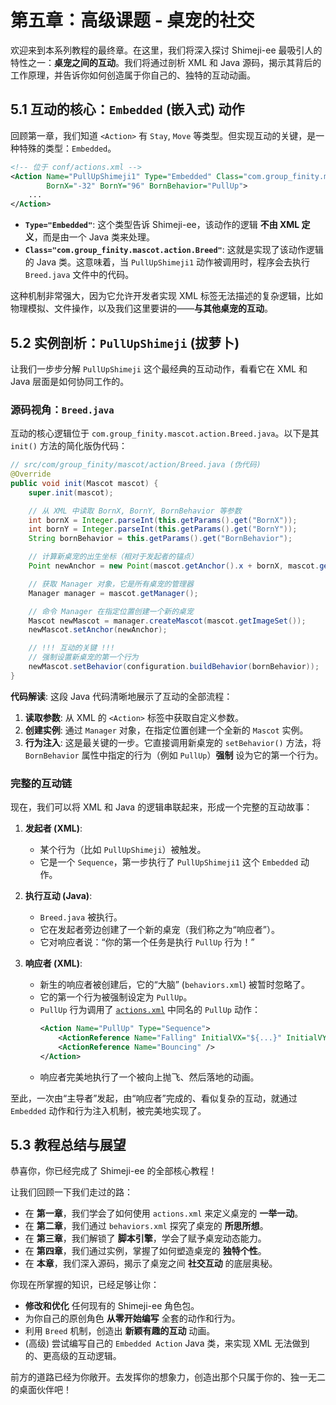 # 第五章：高级课题 - 桌宠的社交

欢迎来到本系列教程的最终章。在这里，我们将深入探讨 Shimeji-ee 最吸引人的特性之一：**桌宠之间的互动**。我们将通过剖析 XML 和 Java 源码，揭示其背后的工作原理，并告诉你如何创造属于你自己的、独特的互动动画。

## 5.1 互动的核心：`Embedded` (嵌入式) 动作

回顾第一章，我们知道 `<Action>` 有 `Stay`, `Move` 等类型。但实现互动的关键，是一种特殊的类型：`Embedded`。

```xml
<!-- 位于 conf/actions.xml -->
<Action Name="PullUpShimeji1" Type="Embedded" Class="com.group_finity.mascot.action.Breed"
        BornX="-32" BornY="96" BornBehavior="PullUp">
    ...
</Action>
```

-   **`Type="Embedded"`**: 这个类型告诉 Shimeji-ee，该动作的逻辑 **不由 XML 定义**，而是由一个 Java 类来处理。
-   **`Class="com.group_finity.mascot.action.Breed"`**: 这就是实现了该动作逻辑的 Java 类。这意味着，当 `PullUpShimeji1` 动作被调用时，程序会去执行 `Breed.java` 文件中的代码。

这种机制非常强大，因为它允许开发者实现 XML 标签无法描述的复杂逻辑，比如物理模拟、文件操作，以及我们这里要讲的——**与其他桌宠的互动**。

## 5.2 实例剖析：`PullUpShimeji` (拔萝卜)

让我们一步步分解 `PullUpShimeji` 这个最经典的互动动作，看看它在 XML 和 Java 层面是如何协同工作的。

### 源码视角：`Breed.java`

互动的核心逻辑位于 `com.group_finity.mascot.action.Breed.java`。以下是其 `init()` 方法的简化版伪代码：
```java
// src/com/group_finity/mascot/action/Breed.java (伪代码)
@Override
public void init(Mascot mascot) {
    super.init(mascot);

    // 从 XML 中读取 BornX, BornY, BornBehavior 等参数
    int bornX = Integer.parseInt(this.getParams().get("BornX"));
    int bornY = Integer.parseInt(this.getParams().get("BornY"));
    String bornBehavior = this.getParams().get("BornBehavior");

    // 计算新桌宠的出生坐标（相对于发起者的锚点）
    Point newAnchor = new Point(mascot.getAnchor().x + bornX, mascot.getAnchor().y + bornY);

    // 获取 Manager 对象，它是所有桌宠的管理器
    Manager manager = mascot.getManager();

    // 命令 Manager 在指定位置创建一个新的桌宠
    Mascot newMascot = manager.createMascot(mascot.getImageSet());
    newMascot.setAnchor(newAnchor);

    // !!! 互动的关键 !!!
    // 强制设置新桌宠的第一个行为
    newMascot.setBehavior(configuration.buildBehavior(bornBehavior));
}
```
**代码解读**:
这段 Java 代码清晰地展示了互动的全部流程：
1.  **读取参数**: 从 XML 的 `<Action>` 标签中获取自定义参数。
2.  **创建实例**: 通过 `Manager` 对象，在指定位置创建一个全新的 `Mascot` 实例。
3.  **行为注入**: 这是最关键的一步。它直接调用新桌宠的 `setBehavior()` 方法，将 `BornBehavior` 属性中指定的行为（例如 `PullUp`）**强制** 设为它的第一个行为。

### 完整的互动链

现在，我们可以将 XML 和 Java 的逻辑串联起来，形成一个完整的互动故事：

1.  **发起者 (XML)**:
    -   某个行为（比如 `PullUpShimeji`）被触发。
    -   它是一个 `Sequence`，第一步执行了 `PullUpShimeji1` 这个 `Embedded` 动作。

2.  **执行互动 (Java)**:
    -   `Breed.java` 被执行。
    -   它在发起者旁边创建了一个新的桌宠（我们称之为“响应者”）。
    -   它对响应者说：“你的第一个任务是执行 `PullUp` 行为！”

3.  **响应者 (XML)**:
    -   新生的响应者被创建后，它的“大脑” (`behaviors.xml`) 被暂时忽略了。
    -   它的第一个行为被强制设定为 `PullUp`。
    -   `PullUp` 行为调用了 [`actions.xml`](conf/actions.xml) 中同名的 `PullUp` 动作：
        ```xml
        <Action Name="PullUp" Type="Sequence">
            <ActionReference Name="Falling" InitialVX="${...}" InitialVY="-40" />
            <ActionReference Name="Bouncing" />
        </Action>
        ```
    -   响应者完美地执行了一个被向上抛飞、然后落地的动画。

至此，一次由“主导者”发起，由“响应者”完成的、看似复杂的互动，就通过 `Embedded` 动作和行为注入机制，被完美地实现了。

## 5.3 教程总结与展望

恭喜你，你已经完成了 Shimeji-ee 的全部核心教程！

让我们回顾一下我们走过的路：
-   在 **第一章**，我们学会了如何使用 `actions.xml` 来定义桌宠的 **一举一动**。
-   在 **第二章**，我们通过 `behaviors.xml` 探究了桌宠的 **所思所想**。
-   在 **第三章**，我们解锁了 **脚本引擎**，学会了赋予桌宠动态能力。
-   在 **第四章**，我们通过实例，掌握了如何塑造桌宠的 **独特个性**。
-   在 **本章**，我们深入源码，揭示了桌宠之间 **社交互动** 的底层奥秘。

你现在所掌握的知识，已经足够让你：
-   **修改和优化** 任何现有的 Shimeji-ee 角色包。
-   为你自己的原创角色 **从零开始编写** 全套的动作和行为。
-   利用 `Breed` 机制，创造出 **新颖有趣的互动** 动画。
-   (高级) 尝试编写自己的 `Embedded Action` Java 类，来实现 XML 无法做到的、更高级的互动逻辑。

前方的道路已经为你敞开。去发挥你的想象力，创造出那个只属于你的、独一无二的桌面伙伴吧！